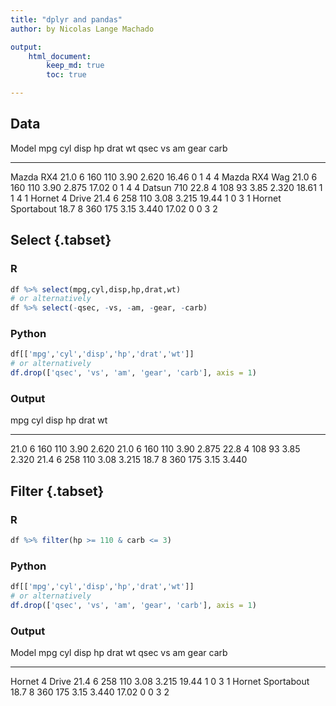 ```yaml
---
title: "dplyr and pandas"
author: by Nicolas Lange Machado

output:
    html_document:
        keep_md: true
        toc: true

---
```

## Data


Model                 mpg   cyl   disp    hp   drat      wt    qsec   vs   am   gear   carb
------------------  -----  ----  -----  ----  -----  ------  ------  ---  ---  -----  -----
Mazda RX4            21.0     6    160   110   3.90   2.620   16.46    0    1      4      4
Mazda RX4 Wag        21.0     6    160   110   3.90   2.875   17.02    0    1      4      4
Datsun 710           22.8     4    108    93   3.85   2.320   18.61    1    1      4      1
Hornet 4 Drive       21.4     6    258   110   3.08   3.215   19.44    1    0      3      1
Hornet Sportabout    18.7     8    360   175   3.15   3.440   17.02    0    0      3      2


## Select {.tabset}
### R

```r
df %>% select(mpg,cyl,disp,hp,drat,wt)
# or alternatively
df %>% select(-qsec, -vs, -am, -gear, -carb)
```

### Python

```r
df[['mpg','cyl','disp','hp','drat','wt']]
# or alternatively
df.drop(['qsec', 'vs', 'am', 'gear', 'carb'], axis = 1)
```
### Output

  mpg   cyl   disp    hp   drat      wt
-----  ----  -----  ----  -----  ------
 21.0     6    160   110   3.90   2.620
 21.0     6    160   110   3.90   2.875
 22.8     4    108    93   3.85   2.320
 21.4     6    258   110   3.08   3.215
 18.7     8    360   175   3.15   3.440


## Filter {.tabset}
### R

```r
df %>% filter(hp >= 110 & carb <= 3)
```

### Python

```r
df[['mpg','cyl','disp','hp','drat','wt']]
# or alternatively
df.drop(['qsec', 'vs', 'am', 'gear', 'carb'], axis = 1)
```
### Output

Model                 mpg   cyl   disp    hp   drat      wt    qsec   vs   am   gear   carb
------------------  -----  ----  -----  ----  -----  ------  ------  ---  ---  -----  -----
Hornet 4 Drive       21.4     6    258   110   3.08   3.215   19.44    1    0      3      1
Hornet Sportabout    18.7     8    360   175   3.15   3.440   17.02    0    0      3      2
